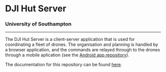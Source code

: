 # DJI Hut Server 
### University of Southampton 
------
The DJI Hut Server is a client-server application that is used for coordinating a fleet of drones. The organisation and planning is handled by a browser application, and the commands are relayed through to the drones through a mobile aplication (see the [Android app repository][1]). 

The documentation for this repository can be found [here][2].

[1]: https://github.com/mdivband/hut/tree/master/controller
[2]: docs/documentation.md